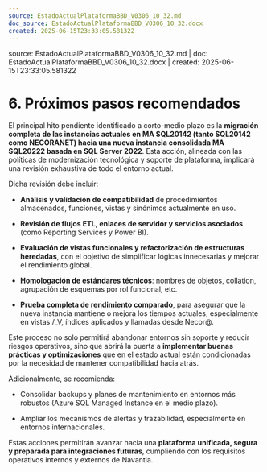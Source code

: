 ```yaml
---
source: EstadoActualPlataformaBBD_V0306_10_32.md
doc_source: EstadoActualPlataformaBBD_V0306_10_32.docx
created: 2025-06-15T23:33:05.581322
---
```

<div class="fragment-meta">source: EstadoActualPlataformaBBD_V0306_10_32.md | doc: EstadoActualPlataformaBBD_V0306_10_32.docx | created: 2025-06-15T23:33:05.581322</div>

# 6. Próximos pasos recomendados 

El principal hito pendiente identificado a corto-medio plazo es la
**migración completa de las instancias actuales en MA SQL20142 (tanto
SQL20142 como NECORANET) hacia una nueva instancia consolidada MA
SQL20222 basada en SQL Server 2022**. Esta acción, alineada con las
políticas de modernización tecnológica y soporte de plataforma,
implicará una revisión exhaustiva de todo el entorno actual.

Dicha revisión debe incluir:

- **Análisis y validación de compatibilidad** de procedimientos
  almacenados, funciones, vistas y sinónimos actualmente en uso.

- **Revisión de flujos ETL, enlaces de servidor y servicios asociados**
  (como Reporting Services y Power BI).

- **Evaluación de vistas funcionales y refactorización de estructuras
  heredadas**, con el objetivo de simplificar lógicas innecesarias y
  mejorar el rendimiento global.

- **Homologación de estándares técnicos**: nombres de objetos,
  collation, agrupación de esquemas por rol funcional, etc.

- **Prueba completa de rendimiento comparado**, para asegurar que la
  nueva instancia mantiene o mejora los tiempos actuales, especialmente
  en vistas /_V, índices aplicados y llamadas desde Necor@.

Este proceso no solo permitirá abandonar entornos sin soporte y reducir
riesgos operativos, sino que abrirá la puerta a **implementar buenas
prácticas y optimizaciones** que en el estado actual están condicionadas
por la necesidad de mantener compatibilidad hacia atrás.

Adicionalmente, se recomienda:

- Consolidar backups y planes de mantenimiento en entornos más robustos
  (Azure SQL Managed Instance en el medio plazo).

- Ampliar los mecanismos de alertas y trazabilidad, especialmente en
  entornos internacionales.

Estas acciones permitirán avanzar hacia una **plataforma unificada,
segura y preparada para integraciones futuras**, cumpliendo con los
requisitos operativos internos y externos de Navantia.

